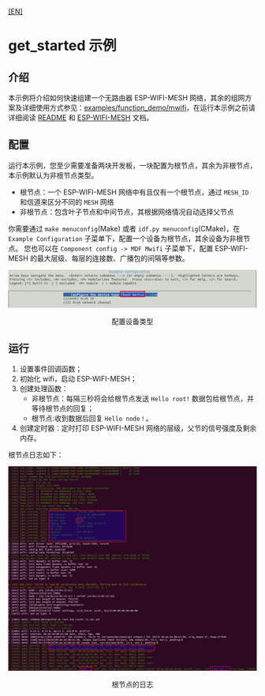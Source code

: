 [[EN]](./README.md)

# get_started 示例

## 介绍

本示例将介绍如何快速组建一个无路由器 ESP-WIFI-MESH 网络，其余的组网方案及详细使用方式参见：[examples/function_demo/mwifi](../function_demo/mwifi/README_cn.md)，在运行本示例之前请详细阅读 [README](../../README_cn.md) 和 [ESP-WIFI-MESH](https://docs.espressif.com/projects/esp-idf/en/stable/api-guides/mesh.html) 文档。

## 配置

运行本示例，您至少需要准备两块开发板，一块配置为根节点，其余为非根节点，本示例默认为非根节点类型。

- 根节点：一个 ESP-WIFI-MESH 网络中有且仅有一个根节点，通过 `MESH_ID` 和信道来区分不同的 `MESH` 网络
- 非根节点：包含叶子节点和中间节点，其根据网络情况自动选择父节点

你需要通过 `make menuconfig`(Make) 或者 `idf.py menuconfig`(CMake)，在 `Example Configuration` 子菜单下，配置一个设备为根节点，其余设备为非根节点。
您也可以在 `Component config -> MDF Mwifi` 子菜单下，配置 ESP-WIFI-MESH 的最大层级、每层的连接数、广播包的间隔等参数。

<div align=center>
<img src="config.png" width="800">
<p> 配置设备类型 </p>
</div>

## 运行

1. 设置事件回调函数；
2. 初始化 wifi，启动 ESP-WIFI-MESH；
3. 创建处理函数：
	- 非根节点：每隔三秒将会给根节点发送 `Hello root!` 数据包给根节点，并等待根节点的回复；
	- 根节点:收到数据后回复 `Hello node！`。
4. 创建定时器：定时打印 ESP-WIFI-MESH 网络的层级，父节的信号强度及剩余内存。

根节点日志如下：

<div align=center>
<img src="root_log.png" width="800">
<p> 根节点的日志 </p>
</div>
